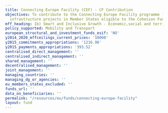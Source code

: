 ```yaml
---
title: Connecting Europe Facility (CEF) - CF Contribution
objectives: To contribute to the Connecting Europe Facility programme for transport
  infrastructure projects in Member States eligible to the Cohesion Fund.
mff_heading: 1b) Smart and Inclusive Growth - Economic,social and territorial cohesion
policy_supported: Mobility and Transport
european_structural_and_investment_funds_esif: 'NO'
y2014_2020_mffceilings_current_prices: '10000'
y2015_commitments_appropriations: '1216.98'
y2015_payments_appropriations: '393.52'
centralised_direct_management: ''
centralised_indirect_management: ''
shared_management: ''
decentralised_management: ''
joint_management: ''
managing_countries: ''
managing_dg_or_agencies: ''
eu_members_states_excluded: ''
funds_url: ''
data_on_beneficiaries: ''
permalink: "/resources/eu/funds/connecting-europe-facility"
layout: fund
---
```

